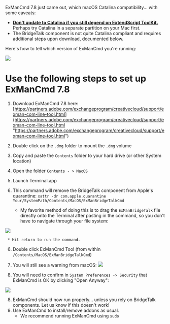 ExManCmd 7.8 just came out, which macOS Catalina compatibility... with some caveats:

- [**Don't update to Catalina if you still depend on ExtendScript ToolKit.**](https://medium.com/adobetech/estk-and-macos-10-15-catalina-cbcc30300918?source=friends_link&sk=76b9896b1eec630691f5603839ae28fe "Don't update to Catalina if you still depend on ExtendScript ToolKit.") Perhaps try Catalina in a separate partition on your Mac first.
- The BridgeTalk component is not quite Catalina compliant and requires additional steps upon download, documented below.

Here's how to tell which version of ExManCmd you're running:

![](https://raw.githubusercontent.com/Adobe-CEP/Getting-Started-guides/master/.meta/readme-assets/ExManVersionWarrow.png "")

# Use the following steps to set up ExManCmd 7.8

1. Download ExManCmd 7.8 here: [https://partners.adobe.com/exchangeprogram/creativecloud/support/exman-com-line-tool.html](https://partners.adobe.com/exchangeprogram/creativecloud/support/exman-com-line-tool.html "https://partners.adobe.com/exchangeprogram/creativecloud/support/exman-com-line-tool.html")

2. Double click on the `.dmg` folder to mount the `.dmg` volume
3. Copy and paste the `Contents` folder to your hard drive (or other System location)
3. Open the folder `Contents - > MacOS`
4. Launch Terminal.app
5. This command will remove the BridgeTalk component from Apple's quarantine: `xattr -dr com.apple.quarantine Your/SystemPath/Contents/MacOS/ExManBridgeTalkCmd`
     * My favorite method of doing this is to drag the `ExManBridgeTalk` file directly onto the Terminal after pasting in the command, so you don't have to navigate through your file system:

![](https://raw.githubusercontent.com/Adobe-CEP/Getting-Started-guides/master/.meta/readme-assets/filepathdrag_drop.small.gif)

     * Hit return to run the command.

6. Double click ExManCmd Tool (from within `/Contents/MacOS/ExManBridgeTalkCmd`)

7. You will still see a warning from macOS:
![](https://raw.githubusercontent.com/Adobe-CEP/Getting-Started-guides/master/.meta/readme-assets/ExManCantBeOpenedOpen.png "")

8. You will need to confirm in `System Preferences -> Security` that ExManCmd is OK by clicking "Open Anyway": 

![](https://raw.githubusercontent.com/Adobe-CEP/Getting-Started-guides/master/.meta/readme-assets/catalinaSysPrefError.jpg "")

8. ExManCmd should now run properly... unless you rely on BridgeTalk components. Let us know if this doesn't work! 
9. Use ExManCmd to install/remove addons as usual.
    * We recommend running ExManCmd using `sudo`

